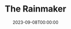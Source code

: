 ---
title: The Rainmaker
date: 2023-09-08T00:00:00
opening_date: 1986-12-31
approx_date: year
layout: productions
featured_image:
Theatre: Players by the Sea
show_details:
- Playwright: "[[w:N. Richard Nash]]"
cast:
- Noah: Michael Lipp
crew:
---